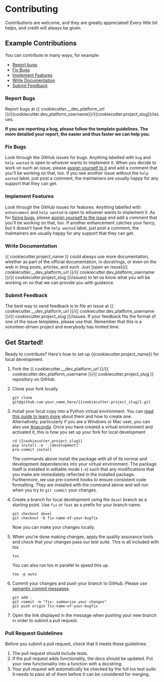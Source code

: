 # Contributing

Contributions are welcome, and they are greatly appreciated! Every little bit
helps, and credit will always be given.

## Example Contributions

You can contribute in many ways, for example:

* [Report bugs](#report-bugs)
* [Fix Bugs](#fix-bugs)
* [Implement Features](#implement-features)
* [Write Documentation](#write-documentation)
* [Submit Feedback](#submit-feedback)

### Report Bugs

Report bugs at {{ cookiecutter.__dev_platform_url }}/{{cookiecutter.dev_platform_username}}/{{cookiecutter.project_slug}}/issues.

**If you are reporting a bug, please follow the template guidelines. The more
detailed your report, the easier and thus faster we can help you.**

### Fix Bugs

Look through the GitHub issues for bugs. Anything labelled with `bug` and `help
wanted` is open to whoever wants to implement it. When you decide to work on
such an issue, please [assign yourself to
it](https://docs.github.com/en/issues/tracking-your-work-with-issues/assigning-issues-and-pull-requests-to-other-github-users)
and add a comment that you'll be working on that, too. If you see another issue
without the `help wanted` label, just post a comment, the maintainers are
usually happy for any support that they can get.

### Implement Features

Look through the GitHub issues for features. Anything labelled with
`enhancement` and `help wanted` is open to whoever wants to implement it. As for
[fixing bugs](#fix-bugs), please [assign yourself to the
issue](https://docs.github.com/en/issues/tracking-your-work-with-issues/assigning-issues-and-pull-requests-to-other-github-users)
and add a comment that you'll be working on that, too. If another enhancement
catches your fancy, but it doesn't have the `help wanted` label, just post a
comment, the maintainers are usually happy for any support that they can get.

### Write Documentation

{{ cookiecutter.project_name }} could always use more documentation, whether as
part of the official documentation, in docstrings, or even on the web in blog
posts, articles, and such. Just [open an issue]({{
cookiecutter.__dev_platform_url }}/{{ cookiecutter.dev_platform_username }}/{{
cookiecutter.project_slug }}/issues) to let us know what you will be working on
so that we can provide you with guidance.

### Submit Feedback

The best way to send feedback is to file an issue at {{
cookiecutter.__dev_platform_url }}/{{ cookiecutter.dev_platform_username }}/{{
cookiecutter.project_slug }}/issues. If your feedback fits the format of one of
the issue templates, please use that. Remember that this is a volunteer-driven
project and everybody has limited time.

## Get Started!

Ready to contribute? Here's how to set up {{cookiecutter.project_name}} for
local development.

1. Fork the {{ cookiecutter.__dev_platform_url }}/{{
   cookiecutter.dev_platform_username }}/{{ cookiecutter.project_slug }}
   repository on GitHub.
2. Clone your fork locally

    ```shell
    git clone git@github.com:your_name_here/{{cookiecutter.project_slug}}.git
    ```

3. Install your local copy into a Python virtual environment. You can [read this
   guide to learn
   more](https://realpython.com/python-virtual-environments-a-primer) about them
   and how to create one. Alternatively, particularly if you are a Windows or
   Mac user, you can also use [Anaconda](https://docs.anaconda.com/anaconda/).
   Once you have created a virtual environment and activated it, this is how you
   set up your fork for local development

    ```shell
    cd {{cookiecutter.project_slug}}
    pip install -e '.[development]'
    pre-commit install
    ```

    The commands above install the package with all of its normal and
    development dependencies into your virtual environment. The package itself
    is installed in editable mode (`-e`) such that any modifications that you
    make are immediately reflected in the installed package. Furthermore, we use
    pre-commit hooks to ensure consistent code formatting. They are installed
    with the command above and will run when you try to `git commit` your
    changes.

4. Create a branch for local development using the `devel` branch as a starting
   point. Use `fix` or `feat` as a prefix for your branch name.

    ```shell
    git checkout devel
    git checkout -b fix-name-of-your-bugfix
    ```

    Now you can make your changes locally.

5. When you're done making changes, apply the quality assurance tools and check
   that your changes pass our test suite. This is all included with tox

    ```shell
    tox
    ```

    You can also run tox in parallel to speed this up.

    ```shell
    tox -p auto
    ```

6. Commit your changes and push your branch to GitHub. Please use [semantic
   commit messages](https://www.conventionalcommits.org/).

    ```shell
    git add .
    git commit -m "fix: summarize your changes"
    git push origin fix-name-of-your-bugfix
    ```

7. Open the link displayed in the message when pushing your new branch in order
   to submit a pull request.

### Pull Request Guidelines

Before you submit a pull request, check that it meets these guidelines:

1. The pull request should include tests.
2. If the pull request adds functionality, the docs should be updated. Put your
   new functionality into a function with a docstring.
3. Your pull request will automatically be checked by the full tox test suite.
   It needs to pass all of them before it can be considered for merging.
